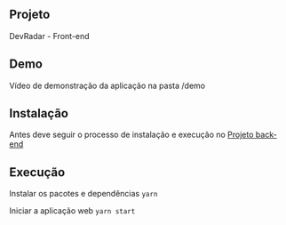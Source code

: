 ## Projeto

DevRadar - Front-end

## Demo

Vídeo de demonstração da aplicação na pasta /demo

## Instalação

Antes deve seguir o processo de instalação e execução no [Projeto back-end](https://github.com/hugo-marcelo/node-dev-radar)

## **Execução**

Instalar os pacotes e dependências
`yarn`

Iniciar a aplicação web
`yarn start`
